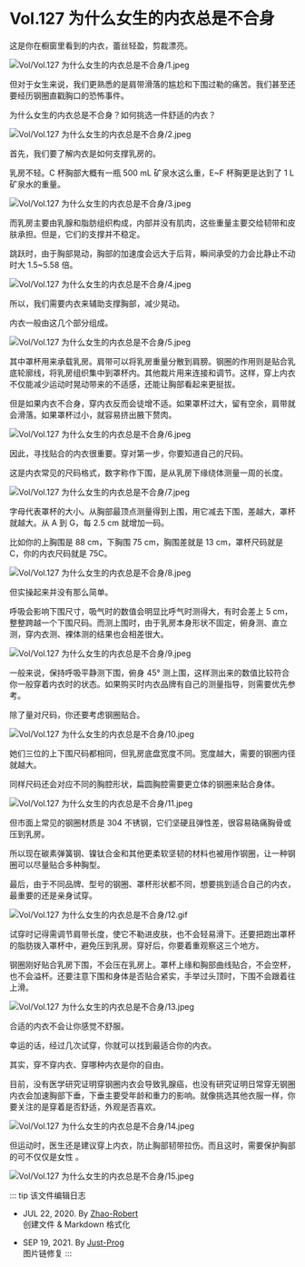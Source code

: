 # Vol.127 为什么女生的内衣总是不合身

这是你在橱窗里看到的内衣，蕾丝轻盈，剪裁漂亮。

![Vol/Vol.127 为什么女生的内衣总是不合身/1.jpeg](https://cdn.jsdelivr.net/gh/ipaperclip-icu/static/image/文字稿/Vol/Vol.127%20为什么女生的内衣总是不合身/1.jpeg)

但对于女生来说，我们更熟悉的是肩带滑落的尴尬和下围过勒的痛苦。我们甚至还要经历钢圈直戳胸口的恐怖事件。

为什么女生的内衣总是不合身？如何挑选一件舒适的内衣？

![Vol/Vol.127 为什么女生的内衣总是不合身/2.jpeg](https://cdn.jsdelivr.net/gh/ipaperclip-icu/static/image/文字稿/Vol/Vol.127%20为什么女生的内衣总是不合身/2.jpeg)

首先，我们要了解内衣是如何支撑乳房的。

乳房不轻。C 杯胸部大概有一瓶 500 mL 矿泉水这么重，E\~F 杯胸更是达到了 1 L 矿泉水的重量。

![Vol/Vol.127 为什么女生的内衣总是不合身/3.jpeg](https://cdn.jsdelivr.net/gh/ipaperclip-icu/static/image/文字稿/Vol/Vol.127%20为什么女生的内衣总是不合身/3.jpeg)

而乳房主要由乳腺和脂肪组织构成，内部并没有肌肉，这些重量主要交给韧带和皮肤承担。但是，它们的支撑并不稳定。

跳跃时，由于胸部晃动，胸部的加速度会远大于后背，瞬间承受的力会比静止不动时大 1.5\~5.58 倍。

![Vol/Vol.127 为什么女生的内衣总是不合身/4.jpeg](https://cdn.jsdelivr.net/gh/ipaperclip-icu/static/image/文字稿/Vol/Vol.127%20为什么女生的内衣总是不合身/4.jpeg)

所以，我们需要内衣来辅助支撑胸部，减少晃动。

内衣一般由这几个部分组成。

![Vol/Vol.127 为什么女生的内衣总是不合身/5.jpeg](https://cdn.jsdelivr.net/gh/ipaperclip-icu/static/image/文字稿/Vol/Vol.127%20为什么女生的内衣总是不合身/5.jpeg)

其中罩杯用来承载乳房。肩带可以将乳房重量分散到肩膀。钢圈的作用则是贴合乳底轮廓线，将乳房组织集中到罩杯内。其他裁片用来连接和调节。这样，穿上内衣不仅能减少运动时晃动带来的不适感，还能让胸部看起来更挺拔。

但是如果内衣不合身，穿内衣反而会徒增不适。如果罩杯过大，留有空余，肩带就会滑落。如果罩杯过小，就容易挤出腋下赘肉。

![Vol/Vol.127 为什么女生的内衣总是不合身/6.jpeg](https://cdn.jsdelivr.net/gh/ipaperclip-icu/static/image/文字稿/Vol/Vol.127%20为什么女生的内衣总是不合身/6.jpeg)

因此，寻找贴合的内衣很重要。穿对第一步，你要知道自己的尺码。

这是内衣常见的尺码格式，数字称作下围，是从乳房下缘绕体测量一周的长度。

![Vol/Vol.127 为什么女生的内衣总是不合身/7.jpeg](https://cdn.jsdelivr.net/gh/ipaperclip-icu/static/image/文字稿/Vol/Vol.127%20为什么女生的内衣总是不合身/7.jpeg)

字母代表罩杯的大小。从胸部最顶点测量得到上围，用它减去下围，差越大，罩杯就越大。从 A 到 G，每 2.5 cm 就增加一码。

比如你的上胸围是 88 cm，下胸围 75 cm，胸围差就是 13 cm，罩杯尺码就是 C，你的内衣尺码就是 75C。

![Vol/Vol.127 为什么女生的内衣总是不合身/8.jpeg](https://cdn.jsdelivr.net/gh/ipaperclip-icu/static/image/文字稿/Vol/Vol.127%20为什么女生的内衣总是不合身/8.jpeg)

但实操起来并没有那么简单。

呼吸会影响下围尺寸，吸气时的数值会明显比呼气时测得大，有时会差上 5 cm，整整跨越一个下围尺码。而测上围时，由于乳房本身形状不固定，俯身测、直立测，穿内衣测、裸体测的结果也会相差很大。

![Vol/Vol.127 为什么女生的内衣总是不合身/9.jpeg](https://cdn.jsdelivr.net/gh/ipaperclip-icu/static/image/文字稿/Vol/Vol.127%20为什么女生的内衣总是不合身/9.jpeg)

一般来说，保持呼吸平静测下围，俯身 45° 测上围，这样测出来的数值比较符合你一般穿着内衣时的状态。如果购买时内衣品牌有自己的测量指导，则需要优先参考。

除了量对尺码，你还要考虑钢圈贴合。

![Vol/Vol.127 为什么女生的内衣总是不合身/10.jpeg](https://cdn.jsdelivr.net/gh/ipaperclip-icu/static/image/文字稿/Vol/Vol.127%20为什么女生的内衣总是不合身/10.jpeg)

她们三位的上下围尺码都相同，但乳房底盘宽度不同。宽度越大，需要的钢圈内径就越大。

同样尺码还会对应不同的胸腔形状，扁圆胸腔需要更立体的钢圈来贴合身体。

![Vol/Vol.127 为什么女生的内衣总是不合身/11.jpeg](https://cdn.jsdelivr.net/gh/ipaperclip-icu/static/image/文字稿/Vol/Vol.127%20为什么女生的内衣总是不合身/11.jpeg)

但市面上常见的钢圈材质是 304 不锈钢，它们坚硬且弹性差，很容易硌痛胸骨或压到乳房。

所以现在碳素弹簧钢、镍钛合金和其他更柔软坚韧的材料也被用作钢圈，让一种钢圈可以尽量贴合多种胸型。

最后，由于不同品牌、型号的钢圈、罩杯形状都不同，想要挑到适合自己的内衣，最重要的还是亲身试穿。

![Vol/Vol.127 为什么女生的内衣总是不合身/12.gif](https://cdn.jsdelivr.net/gh/ipaperclip-icu/static/image/文字稿/Vol/Vol.127%20为什么女生的内衣总是不合身/12.gif)

试穿时记得需调节肩带长度，使它不勒进皮肤，也不会轻易滑下。还要把跑出罩杯的脂肪拨入罩杯中，避免压到乳房。穿好后，你要着重观察这三个地方。

钢圈刚好贴合乳房下围，不会压在乳房上。罩杯上缘和胸部曲线贴合，不会空杯，也不会溢杯。还要注意下围和身体是否贴合紧实，手举过头顶时，下围不会跟着往上滑。

![Vol/Vol.127 为什么女生的内衣总是不合身/13.jpeg](https://cdn.jsdelivr.net/gh/ipaperclip-icu/static/image/文字稿/Vol/Vol.127%20为什么女生的内衣总是不合身/13.jpeg)

合适的内衣不会让你感觉不舒服。

幸运的话，经过几次试穿，你就可以找到最适合你的内衣。

其实，穿不穿内衣、穿哪种内衣是你的自由。

目前，没有医学研究证明穿钢圈内衣会导致乳腺癌，也没有研究证明日常穿无钢圈内衣会加速胸部下垂，下垂主要受年龄和重力的影响。就像挑选其他衣服一样，你要关注的是穿着是否舒适，外观是否喜欢。

![Vol/Vol.127 为什么女生的内衣总是不合身/14.jpeg](https://cdn.jsdelivr.net/gh/ipaperclip-icu/static/image/文字稿/Vol/Vol.127%20为什么女生的内衣总是不合身/14.jpeg)

但运动时，医生还是建议穿上内衣，防止胸部韧带拉伤。而且这时，需要保护胸部的可不仅仅是女性 。

![Vol/Vol.127 为什么女生的内衣总是不合身/15.jpeg](https://cdn.jsdelivr.net/gh/ipaperclip-icu/static/image/文字稿/Vol/Vol.127%20为什么女生的内衣总是不合身/15.jpeg)

::: tip 该文件编辑日志

- JUL 22, 2020. By [Zhao-Robert](https://github.com/Zhao-Robert)  
创建文件 & Markdown 格式化

- SEP 19, 2021. By [Just-Prog](https://github.com/Just-Prog)  
图片链修复
:::
